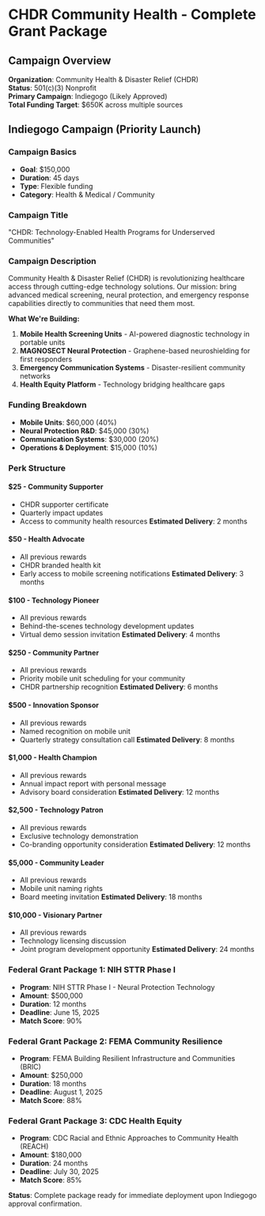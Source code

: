 # CHDR Community Health - Complete Grant Package

## Campaign Overview
**Organization**: Community Health & Disaster Relief (CHDR)  
**Status**: 501(c)(3) Nonprofit  
**Primary Campaign**: Indiegogo (Likely Approved)  
**Total Funding Target**: $650K across multiple sources  

## Indiegogo Campaign (Priority Launch)

### Campaign Basics
- **Goal**: $150,000
- **Duration**: 45 days
- **Type**: Flexible funding
- **Category**: Health & Medical / Community

### Campaign Title
"CHDR: Technology-Enabled Health Programs for Underserved Communities"

### Campaign Description
Community Health & Disaster Relief (CHDR) is revolutionizing healthcare access through cutting-edge technology solutions. Our mission: bring advanced medical screening, neural protection, and emergency response capabilities directly to communities that need them most.

**What We're Building:**
1. **Mobile Health Screening Units** - AI-powered diagnostic technology in portable units
2. **MAGNOSECT Neural Protection** - Graphene-based neuroshielding for first responders
3. **Emergency Communication Systems** - Disaster-resilient community networks
4. **Health Equity Platform** - Technology bridging healthcare gaps

### Funding Breakdown
- **Mobile Units**: $60,000 (40%)
- **Neural Protection R&D**: $45,000 (30%)
- **Communication Systems**: $30,000 (20%)
- **Operations & Deployment**: $15,000 (10%)

### Perk Structure

#### $25 - Community Supporter
- CHDR supporter certificate
- Quarterly impact updates
- Access to community health resources
**Estimated Delivery**: 2 months

#### $50 - Health Advocate
- All previous rewards
- CHDR branded health kit
- Early access to mobile screening notifications
**Estimated Delivery**: 3 months

#### $100 - Technology Pioneer
- All previous rewards
- Behind-the-scenes technology development updates
- Virtual demo session invitation
**Estimated Delivery**: 4 months

#### $250 - Community Partner
- All previous rewards
- Priority mobile unit scheduling for your community
- CHDR partnership recognition
**Estimated Delivery**: 6 months

#### $500 - Innovation Sponsor
- All previous rewards
- Named recognition on mobile unit
- Quarterly strategy consultation call
**Estimated Delivery**: 8 months

#### $1,000 - Health Champion
- All previous rewards
- Annual impact report with personal message
- Advisory board consideration
**Estimated Delivery**: 12 months

#### $2,500 - Technology Patron
- All previous rewards
- Exclusive technology demonstration
- Co-branding opportunity consideration
**Estimated Delivery**: 12 months

#### $5,000 - Community Leader
- All previous rewards
- Mobile unit naming rights
- Board meeting invitation
**Estimated Delivery**: 18 months

#### $10,000 - Visionary Partner
- All previous rewards
- Technology licensing discussion
- Joint program development opportunity
**Estimated Delivery**: 24 months

### Federal Grant Package 1: NIH STTR Phase I
- **Program**: NIH STTR Phase I - Neural Protection Technology
- **Amount**: $500,000
- **Duration**: 12 months
- **Deadline**: June 15, 2025
- **Match Score**: 90%

### Federal Grant Package 2: FEMA Community Resilience
- **Program**: FEMA Building Resilient Infrastructure and Communities (BRIC)
- **Amount**: $250,000
- **Duration**: 18 months
- **Deadline**: August 1, 2025
- **Match Score**: 88%

### Federal Grant Package 3: CDC Health Equity
- **Program**: CDC Racial and Ethnic Approaches to Community Health (REACH)
- **Amount**: $180,000
- **Duration**: 24 months
- **Deadline**: July 30, 2025
- **Match Score**: 85%

**Status**: Complete package ready for immediate deployment upon Indiegogo approval confirmation.
